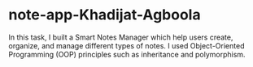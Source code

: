 # note-app-Khadijat-Agboola

In this task, I built a Smart Notes Manager which help users create, organize, and manage different types of notes. I used Object-Oriented Programming (OOP) principles such as inheritance and polymorphism.
